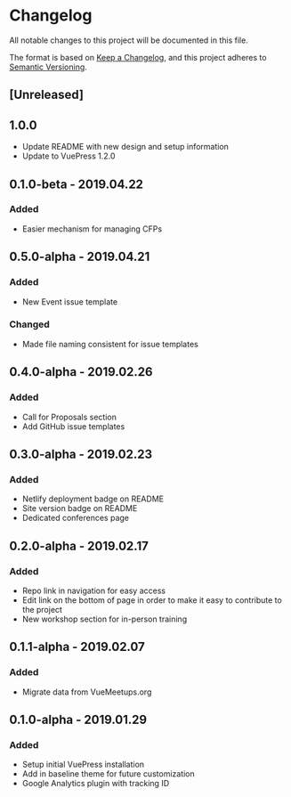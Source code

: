 # Changelog

All notable changes to this project will be documented in this file.

The format is based on [Keep a Changelog](https://keepachangelog.com/en/1.0.0/),
and this project adheres to [Semantic Versioning](https://semver.org/spec/v2.0.0.html).

## [Unreleased]

## 1.0.0

- Update README with new design and setup information
- Update to VuePress 1.2.0

## 0.1.0-beta - 2019.04.22

### Added

- Easier mechanism for managing CFPs

## 0.5.0-alpha - 2019.04.21

### Added

- New Event issue template

### Changed

- Made file naming consistent for issue templates

## 0.4.0-alpha - 2019.02.26

### Added

- Call for Proposals section
- Add GitHub issue templates

## 0.3.0-alpha - 2019.02.23

### Added

- Netlify deployment badge on README
- Site version badge on README
- Dedicated conferences page

## 0.2.0-alpha - 2019.02.17

### Added

- Repo link in navigation for easy access
- Edit link on the bottom of page in order to make it easy to contribute to the project
- New workshop section for in-person training

## 0.1.1-alpha - 2019.02.07

### Added

- Migrate data from VueMeetups.org

## 0.1.0-alpha - 2019.01.29

### Added

- Setup initial VuePress installation
- Add in baseline theme for future customization
- Google Analytics plugin with tracking ID

